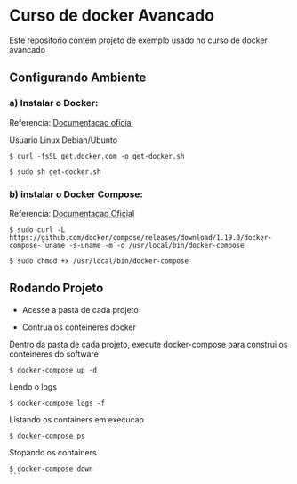 # Curso de docker Avancado

Este repositorio contem projeto de exemplo usado no curso de docker avancado

## Configurando Ambiente

### a) Instalar o Docker:

Referencia: [Documentacao oficial](https://docs.docker.com/install/#supported-platforms)

Usuario Linux Debian/Ubunto

```
$ curl -fsSL get.docker.com -o get-docker.sh

$ sudo sh get-docker.sh
```

### b) instalar o Docker Compose:

Referencia: [Documentacao Oficial](https://docs.docker.com/compose/install/#install-compose)

```
$ sudo curl -L https://github.com/docker/compose/releases/download/1.19.0/docker-compose-`uname -s-uname -m`-o /usr/local/bin/docker-compose

$ sudo chmod +x /usr/local/bin/docker-compose
```

## Rodando Projeto

* Acesse a pasta de cada projeto

* Contrua os conteineres docker

Dentro da pasta de cada projeto, execute docker-compose para construi os conteineres do software

```
$ docker-compose up -d
```

Lendo o logs
```
$ docker-compose logs -f
```

Listando os containers em execucao
```
$ docker-compose ps
```

Stopando os containers
````
$ docker-compose down
```
